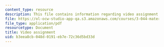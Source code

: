 ```yaml
---
content_type: resource
description: This file contains information regarding video assignment.
file: https://ol-ocw-studio-app-qa.s3.amazonaws.com/courses/3-044-materials-processing-spring-2013/b3eea8cb048d0191eb7e72c36d5bd33d_MIT3_044S13_videoassgn.pdf
file_type: application/pdf
resourcetype: Document
title: Video assignment
uid: b3eea8cb-048d-0191-eb7e-72c36d5bd33d
---
```

